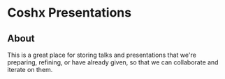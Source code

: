 Coshx Presentations
===================

About
-----
This is a great place for storing talks and presentations that we're preparing, 
refining, or have already given, so that we can collaborate and iterate on them.

